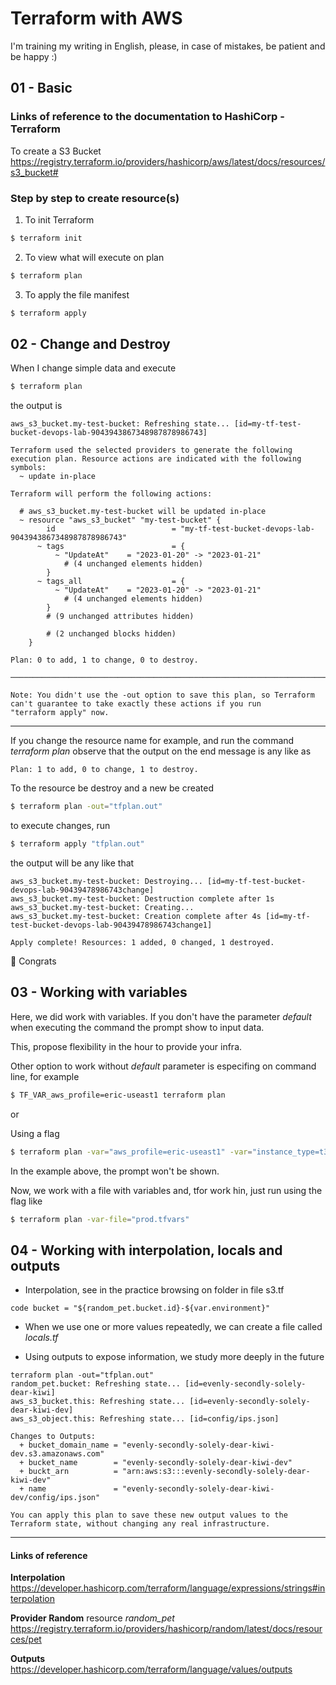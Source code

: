 # Terraform with AWS
I'm training my writing in English, please, in case of mistakes, be patient and be happy :)

## 01 - Basic

### Links of reference to the documentation to HashiCorp - Terraform
To create a S3 Bucket 
https://registry.terraform.io/providers/hashicorp/aws/latest/docs/resources/s3_bucket#

### Step by step to create resource(s)
1. To init Terraform
```sh
$ terraform init
```

2. To view what will execute on plan
```sh
$ terraform plan
```

3. To apply the file manifest
```sh
$ terraform apply
```

## 02 - Change and Destroy

When I change simple data and execute
```sh
$ terraform plan
```
the output is

```console
aws_s3_bucket.my-test-bucket: Refreshing state... [id=my-tf-test-bucket-devops-lab-9043943867348987878986743]

Terraform used the selected providers to generate the following execution plan. Resource actions are indicated with the following
symbols:
  ~ update in-place

Terraform will perform the following actions:

  # aws_s3_bucket.my-test-bucket will be updated in-place
  ~ resource "aws_s3_bucket" "my-test-bucket" {
        id                          = "my-tf-test-bucket-devops-lab-9043943867348987878986743"
      ~ tags                        = {
          ~ "UpdateAt"    = "2023-01-20" -> "2023-01-21"
            # (4 unchanged elements hidden)
        }
      ~ tags_all                    = {
          ~ "UpdateAt"    = "2023-01-20" -> "2023-01-21"
            # (4 unchanged elements hidden)
        }
        # (9 unchanged attributes hidden)

        # (2 unchanged blocks hidden)
    }

Plan: 0 to add, 1 to change, 0 to destroy.

───────────────────────────────────────────────────────────────────────────────────────────────────────────────────────────────────────

Note: You didn't use the -out option to save this plan, so Terraform can't guarantee to take exactly these actions if you run
"terraform apply" now.
```

---------------------------------------

If you change the resource name for example, and run the command *terraform plan* observe that the output on the end message is any like as


```console
Plan: 1 to add, 0 to change, 1 to destroy.
```

To the resource be destroy and a new be created 

```sh
$ terraform plan -out="tfplan.out"
```

to execute changes, run

```sh
$ terraform apply "tfplan.out"
```

the output will be any like that

```console
aws_s3_bucket.my-test-bucket: Destroying... [id=my-tf-test-bucket-devops-lab-90439478986743change]
aws_s3_bucket.my-test-bucket: Destruction complete after 1s
aws_s3_bucket.my-test-bucket: Creating...
aws_s3_bucket.my-test-bucket: Creation complete after 4s [id=my-tf-test-bucket-devops-lab-90439478986743change1]

Apply complete! Resources: 1 added, 0 changed, 1 destroyed.
```
:zany_face:	Congrats


## 03 - Working with variables

Here, we did work with variables. If you don't have the parameter *default* when executing the command the prompt show to input data.

This, propose flexibility in the hour to provide your infra.

Other option to work without *default* parameter is especifing on command line, for example

```sh
$ TF_VAR_aws_profile=eric-useast1 terraform plan
```
or

Using a flag
```sh
$ terraform plan -var="aws_profile=eric-useast1" -var="instance_type=t3.large"
```
In the example above, the prompt won't be shown.


Now, we work with a file with variables and, tfor work hin, just run using the flag like
```sh
$ terraform plan -var-file="prod.tfvars"
```

## 04 - Working with interpolation, locals and outputs

- Interpolation, see in the practice browsing on folder in file s3.tf

``code
bucket = "${random_pet.bucket.id}-${var.environment}"
``
- When we use one or more values repeatedly, we can create a file called <em>locals.tf</em>

- Using outputs to expose information, we study more deeply in the future
```console
terraform plan -out="tfplan.out"
random_pet.bucket: Refreshing state... [id=evenly-secondly-solely-dear-kiwi]
aws_s3_bucket.this: Refreshing state... [id=evenly-secondly-solely-dear-kiwi-dev]
aws_s3_object.this: Refreshing state... [id=config/ips.json]

Changes to Outputs:
  + bucket_domain_name = "evenly-secondly-solely-dear-kiwi-dev.s3.amazonaws.com"
  + bucket_name        = "evenly-secondly-solely-dear-kiwi-dev"
  + buckt_arn          = "arn:aws:s3:::evenly-secondly-solely-dear-kiwi-dev"
  + name               = "evenly-secondly-solely-dear-kiwi-dev/config/ips.json"

You can apply this plan to save these new output values to the Terraform state, without changing any real infrastructure.
```
***

#### Links of reference
**Interpolation**
https://developer.hashicorp.com/terraform/language/expressions/strings#interpolation

**Provider Random** resource *random_pet*
https://registry.terraform.io/providers/hashicorp/random/latest/docs/resources/pet

**Outputs**
https://developer.hashicorp.com/terraform/language/values/outputs
